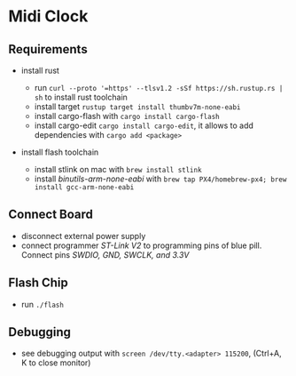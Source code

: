 # Midi Clock

## Requirements

* install rust
  * run `curl --proto '=https' --tlsv1.2 -sSf https://sh.rustup.rs | sh` to install rust toolchain
  * install target `rustup target install thumbv7m-none-eabi`
  * install cargo-flash with `cargo install cargo-flash`
  * install cargo-edit `cargo install cargo-edit`, it allows to add dependencies with `cargo add <package>`

* install flash toolchain
  * install stlink on mac with `brew install stlink`
  * install *binutils-arm-none-eabi* with `brew tap PX4/homebrew-px4; brew install gcc-arm-none-eabi`


## Connect Board

* disconnect external power supply
* connect programmer *ST-Link V2* to programming pins of blue pill. Connect pins *SWDIO, GND, SWCLK, and 3.3V*

## Flash Chip

* run `./flash`

## Debugging

* see debugging output with `screen /dev/tty.<adapter> 115200`, (Ctrl+A, K to close monitor)
